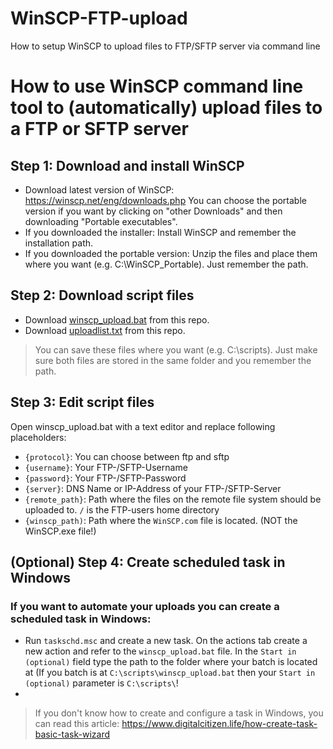 # WinSCP-FTP-upload
How to setup WinSCP to upload files to FTP/SFTP server via command line

# How to use WinSCP command line tool to (automatically) upload files to a FTP or SFTP server

 Step 1: Download and install WinSCP
 ------------
 - Download latest version of WinSCP: https://winscp.net/eng/downloads.php
   You can choose the portable version if you want by clicking on "other Downloads" and then downloading "Portable executables".
 - If you downloaded the installer: Install WinSCP and remember the installation path.
 - If you downloaded the portable version: Unzip the files and place them where you want (e.g. C:\WinSCP_Portable\). Just remember the path.

Step 2: Download script files
------------
 - Download [winscp_upload.bat](https://github.com/r00tusrDE/WinSCP-FTP-upload/blob/master/winscp_upload.bat) from this repo.
 - Download [uploadlist.txt](https://github.com/r00tusrDE/WinSCP-FTP-upload/blob/master/uploadlist.txt) from this repo.
 > You can save these files where you want (e.g. C:\scripts\). Just make sure both files are stored in the same folder and you remember the path.

Step 3: Edit script files
------------
Open winscp_upload.bat with a text editor and replace following placeholders:
 - ```{protocol}```: You can choose between ftp and sftp
 - ```{username}```: Your FTP-/SFTP-Username
 - ```{password}```: Your FTP-/SFTP-Password
 - ```{server}```: DNS Name or IP-Address of your FTP-/SFTP-Server
 - ```{remote_path}```: Path where the files on the remote file system should be uploaded to. ```/``` is the FTP-users home directory
 - ```{winscp_path)```: Path where the ```WinSCP.com``` file is located. (NOT the WinSCP.exe file!)

(Optional) Step 4: Create scheduled task in Windows
------------
### If you want to automate your uploads you can create a scheduled task in Windows:
 - Run ```taskschd.msc``` and create a new task. On the actions tab create a new action and refer to the ```winscp_upload.bat``` file. In the ```Start in (optional)``` field type the path to the folder where your batch is located at (If you batch is at ```C:\scripts\winscp_upload.bat``` then your ```Start in (optional)``` parameter is ```C:\scripts\```!
 - 
> If you don't know how to create and configure a task in Windows, you can read this article: https://www.digitalcitizen.life/how-create-task-basic-task-wizard
